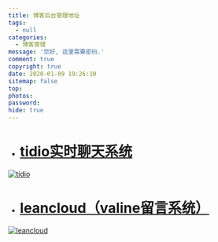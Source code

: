 ```yaml
---
title: 博客后台管理地址
tags:
  - null
categories:
  - 博客管理
message: '您好, 这里需要密码.'
comment: true
copyright: true
date: 2020-01-09 19:26:10
sitemap: false
top:
photos:
password:
hide: true
---
```

* # [tidio实时聊天系统](https://www.tidio.com/panel/)

[![tidio](https://www.tidio.com/wp-content/themes/tidio-wptheme-1.16-1/assets/favicons/favicon.ico)](https://www.tidio.com/panel/) 

* # [leancloud（valine留言系统）](https://leancloud.cn/dashboard/)

[![leancloud](https://www.leancloud.cn/favicon.ico)](https://leancloud.cn/dashboard/)